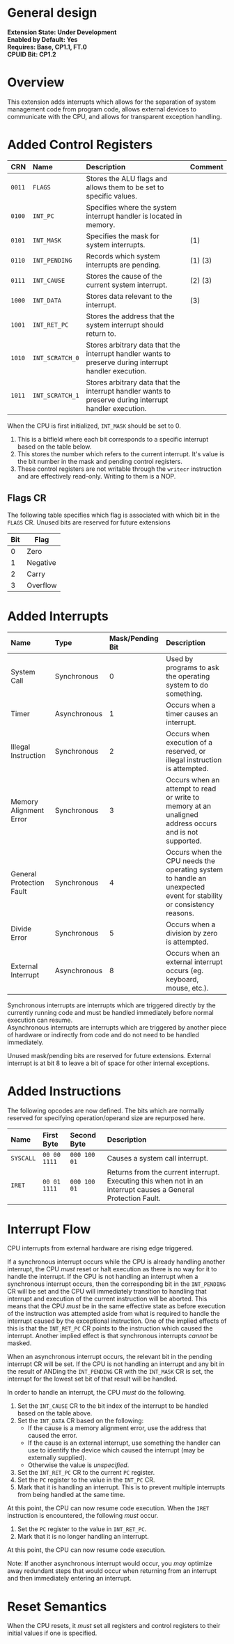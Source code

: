 # General design

**Extension State: Under Development**  
**Enabled by Default: Yes**  
**Requires: Base, CP1.1, FT.0**  
**CPUID Bit: CP1.2**

# Overview

This extension adds interrupts which allows for the separation of system management code from program code, allows external devices to communicate with the CPU, and allows for transparent exception handling.

# Added Control Registers

| CRN    | Name            | Description                                                                                            | Comment |
|:-------|:----------------|:-------------------------------------------------------------------------------------------------------|:--------|
| `0011` | `FLAGS`         | Stores the ALU flags and allows them to be set to specific values.                                     |         |
| `0100` | `INT_PC`        | Specifies where the system interrupt handler is located in memory.                                     |         |
| `0101` | `INT_MASK`      | Specifies the mask for system interrupts.                                                              | (1)     |
| `0110` | `INT_PENDING`   | Records which system interrupts are pending.                                                           | (1) (3) |
| `0111` | `INT_CAUSE`     | Stores the cause of the current system interrupt.                                                      | (2) (3) |
| `1000` | `INT_DATA`      | Stores data relevant to the interrupt.                                                                 | (3)     |
| `1001` | `INT_RET_PC`    | Stores the address that the system interrupt should return to.                                         |         |
| `1010` | `INT_SCRATCH_0` | Stores arbitrary data that the interrupt handler wants to preserve during interrupt handler execution. |         |
| `1011` | `INT_SCRATCH_1` | Stores arbitrary data that the interrupt handler wants to preserve during interrupt handler execution. |         |

When the CPU is first initialized, `INT_MASK` should be set to 0.

1) This is a bitfield where each bit corresponds to a specific interrupt based on the table below.
2) This stores the number which refers to the current interrupt. It's value is the bit number in the mask and pending control registers.
3) These control registers are not writable through the `writecr` instruction and are effectively read-only. Writing to them is a NOP.

## Flags CR

The following table specifies which flag is associated with which bit in the `FLAGS` CR. Unused bits are reserved for future extensions

| Bit | Flag     |
|-----|----------|
| 0   | Zero     |
| 1   | Negative |
| 2   | Carry    |
| 3   | Overflow |

# Added Interrupts

| Name                     | Type         | Mask/Pending Bit | Description                                                                                                        |
|:-------------------------|:-------------|:-----------------|:-------------------------------------------------------------------------------------------------------------------|
| System Call              | Synchronous  | 0                | Used by programs to ask the operating system to do something.                                                      |
| Timer                    | Asynchronous | 1                | Occurs when a timer causes an interrupt.                                                                           |
| Illegal Instruction      | Synchronous  | 2                | Occurs when execution of a reserved, or illegal instruction is attempted.                                          |
| Memory Alignment Error   | Synchronous  | 3                | Occurs when an attempt to read or write to memory at an unaligned address occurs and is not supported.             |
| General Protection Fault | Synchronous  | 4                | Occurs when the CPU needs the operating system to handle an unexpected event for stability or consistency reasons. |
| Divide Error             | Synchronous  | 5                | Occurs when a division by zero is attempted.                                                                       |
| External Interrupt       | Asynchronous | 8                | Occurs when an external interrupt occurs (eg. keyboard, mouse, etc.).                                              |

Synchronous interrupts are interrupts which are triggered directly by the currently running code and must be handled immediately before normal execution can resume.  
Asynchronous interrupts are interrupts which are triggered by another piece of hardware or indirectly from code and do not need to be handled immediately.

Unused mask/pending bits are reserved for future extensions. External interrupt is at bit 8 to leave a bit of space for other internal exceptions.

# Added Instructions

The following opcodes are now defined. The bits which are normally reserved for specifying operation/operand size are repurposed here.

| Name      | First Byte    | Second Byte  | Description                                                                                                    |
|:----------|:--------------|:-------------|:---------------------------------------------------------------------------------------------------------------|
| `SYSCALL` | `00 00 1111`  | `000 100 01` | Causes a system call interrupt.                                                                                |
| `IRET`    | `00 01 1111`  | `000 100 01` | Returns from the current interrupt. Executing this when not in an interrupt causes a General Protection Fault. |

# Interrupt Flow

CPU interrupts from external hardware are rising edge triggered.

If a synchronous interrupt occurs while the CPU is already handling another interrupt, the CPU _must_ reset or halt execution as there is no way for it to handle the interrupt. If the CPU is not handling an interrupt
when a synchronous interrupt occurs, then the corresponding bit in the `INT_PENDING` CR will be set and the CPU will immediately transition to handling that interrupt and execution of the current instruction will be
aborted. This means that the CPU _must_ be in the same effective state as before execution of the instruction was attempted aside from what is required to handle the interrupt caused by the exceptional instruction.
One of the implied effects of this is that the `INT_RET_PC` CR points to the instruction which caused the interrupt. Another implied effect is that synchronous interrupts _cannot_ be masked.

When an asynchronous interrupt occurs, the relevant bit in the pending interrupt CR will be set. If the CPU is not handling an interrupt and any bit in the result of ANDing the `INT_PENDING` CR with the `INT_MASK` CR
is set, the interrupt for the lowest set bit of that result will be handled.

In order to handle an interrupt, the CPU _must_ do the following.

1. Set the `INT_CAUSE` CR to the bit index of the interrupt to be handled based on the table above.
2. Set the `INT_DATA` CR based on the following:
    - If the cause is a memory alignment error, use the address that caused the error.
    - If the cause is an external interrupt, use something the handler can use to identify the device which caused the interrupt (may be externally supplied).
    - Otherwise the value is _unspecified_.
3. Set the `INT_RET_PC` CR to the current `PC` register.
4. Set the `PC` register to the value in the `INT_PC` CR.
5. Mark that it is handling an interrupt. This is to prevent multiple interrupts from being handled at the same time.

At this point, the CPU can now resume code execution. When the `IRET` instruction is encountered, the following _must_ occur.

1. Set the `PC` register to the value in `INT_RET_PC`.
2. Mark that it is no longer handling an interrupt.

At this point, the CPU can now resume code execution.

Note: If another asynchronous interrupt would occur, you _may_ optimize away redundant steps that would occur when returning from an interrupt and then immediately entering an interrupt.

# Reset Semantics

When the CPU resets, it _must_ set all registers and control registers to their initial values if one is specified.
